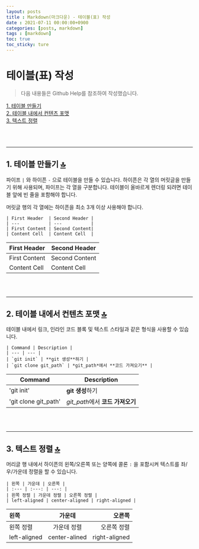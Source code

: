 ```yaml
---
layout: posts
title : Markdown(마크다운) - 테이블(표) 작성
date : 2021-07-11 00:00:00+0900
categories: [posts, markdown]
tags : [markdown]
toc: true
toc_sticky: ture
---
```


# 테이블(표) 작성

> 다음 내용들은 Github Help를 참조하여 작성했습니다.

[1. 테이블 만들기](#1-테이블-만들기-)   
[2. 테이블 내에서 컨텐츠 포맷](#2-테이블-내에서-컨텐츠-포맷-)   
[3. 텍스트 정렬](#3-텍스트-정렬-)   

<br/><br/>

---

## 1. 테이블 만들기 [&#128285;](#테이블표-작성)
파이프 `|` 와 하이픈 `-` 으로 테이블을 만들 수 있습니다. 하이픈은 각 열의 머릿글을 만들기 위해 사용되며, 파이프는 각 열을 구분합니다. 테이블이 올바르게 렌더링 되려면 테이블 앞에 빈 줄을 포함해야 합니다.

머릿글 행의 각 열에는 하이픈을 최소 3개 이상 사용해야 합니다.

```
| First Header  | Second Header |
| ---           | ---           |
| First Content | Second Content|
| Content Cell  | Content Cell  |
```

| First Header  | Second Header |   
| ---           | ---           |   
| First Content | Second Content|   
| Content Cell  | Content Cell  |

<br/><br/>

---

## 2. 테이블 내에서 컨텐츠 포맷 [&#128285;](#테이블표-작성)
테이블 내에서 링크, 인라인 코드 블록 및 텍스트 스타일과 같은 형식을 사용할 수 있습니다.

```
| Command | Description |
| --- | --- |
| `git init` | **git 생성**하기 |
| `git clone git_path` | *git_path*에서 **코드 가져오기** |
```

| Command | Description |   
| --- | --- |   
| 'git init' | **git 생성**하기 |   
| 'git clone git_path' | *git_path*에서 **코드 가져오기** |

<br/><br/>

---

## 3. 텍스트 정렬 [&#128285;](#테이블표-작성)
머리글 행 내에서 하이픈의 왼쪽/오른쪽 또는 양쪽에 콜론 `:` 을 포함시켜 텍스트를 좌/우/가운데 정렬을 할 수 있습니다.

```
| 왼쪽 | 가운데 | 오른쪽 |   
| :--- | :---: | ---: |
| 왼쪽 정렬 | 가운데 정렬 | 오른쪽 정렬 |
| left-aligned | center-aligned | right-aligned |
```

| 왼쪽 | 가운데 | 오른쪽 |   
| :--- | :---: | ---: |
| 왼쪽 정렬 | 가운데 정렬 | 오른쪽 정렬 |   
| left-aligned | center-alined | right-aligned |

